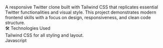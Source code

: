 A responsive Twitter clone built with Tailwind CSS that replicates essential Twitter functionalities and visual style. This project demonstrates modern frontend skills with a focus on design, responsiveness, and clean code structure.
</br>🛠️ Technologies Used
<br>
Tailwind CSS for all styling and layout. <br>
Javascript 
